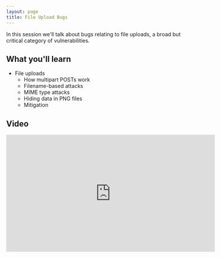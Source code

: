 ```yaml
---
layout: page
title: File Upload Bugs
---
```


In this session we'll talk about bugs relating to file uploads, a broad but critical category of vulnerabilities.

What you'll learn
-----------------

- File uploads
	- How multipart POSTs work
	- Filename-based attacks
	- MIME type attacks
	- Hiding data in PNG files
	- Mitigation

Video
-----

<div class="container">
	<iframe width="560" height="315" src="https://www.youtube-nocookie.com/embed/xpCLMz3efUw" frameborder="0" allow="accelerometer; autoplay; encrypted-media; gyroscope; picture-in-picture" allowfullscreen></iframe>
</div>
